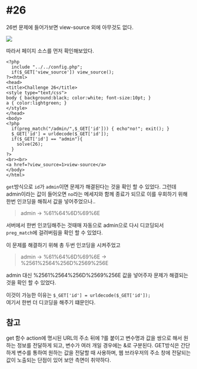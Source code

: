 #26
=
26번 문제에 들어가보면 view-source 외에 아무것도 없다.

![](https://postfiles.pstatic.net/MjAxOTExMjJfMjEx/MDAxNTc0NDAzMTI0NTI2.VRS-LzrC5pO7eDn6qpHjN59po7qbtX3W3hLMY5YdpVog.jJlXjb7A5F6GAYOGz8jtf55kg3meCdAn-2VNKUv0cdkg.JPEG.rlaeoghks823/K-010.jpg?type=w773)

따라서 페이지 소스를 먼저 확인해보았다.

```
<?php
  include "../../config.php";
  if($_GET['view_source']) view_source();
?><html>
<head>
<title>Challenge 26</title>
<style type="text/css">
body { background:black; color:white; font-size:10pt; }    
a { color:lightgreen; }
</style>
</head>
<body>
<?php
  if(preg_match("/admin/",$_GET['id'])) { echo"no!"; exit(); }
  $_GET['id'] = urldecode($_GET['id']);
  if($_GET['id'] == "admin"){
    solve(26);
  }
?>
<br><br>
<a href=?view_source=1>view-source</a>
</body>
</html>
```

`get`방식으로 `id`가 `admin`이면 문제가 해결된다는 것을 확인 할 수 있었다.
그런데 admin이라는 값이 들어오면 `no`라는 메세지와 함께 종료가 되므로 이를 우회하기 위해 한번 인코딩을 해줘서 값을 넣어주었으나..

> admin -> %61%64%6D%69%6E

서버에서 한번 인코딩해주는 것때매 자동으로 admin으로 다시 디코딩되서 `preg_match`에 걸려버림을 확인 할 수 있었다.

이 문제를 해결하기 위해 총 두번 인코딩을 시켜주었고   
> admin -> %61%64%6D%69%6E -> %2561%2564%256D%2569%256E

admin 대신 %2561%2564%256D%2569%256E 값을 넣어주자 문제가 해결되는 것을 확인 할 수 있었다.

이것이 가능한 이유는 
`$_GET['id'] = urldecode($_GET['id']);`  
여기서 한번 더 디코딩을 해주기 떄문인다.

## 참고

get 함수
action에 명시된 URL의 주소 뒤에 ?를 붙이고 변수명과 값을 쌍으로 해서 원 하는 정보를 전달하게 되고, 변수가 여러 개일 경우에는 &로 구분된다. GET방식은 간단하게 변수를 통하여 원하는 값을 전달할 때 사용하며, 웹 브라우저의 주소 창에 전달되는 값이 노출되는 단점이 있어 보안 측면이 취약하다.
